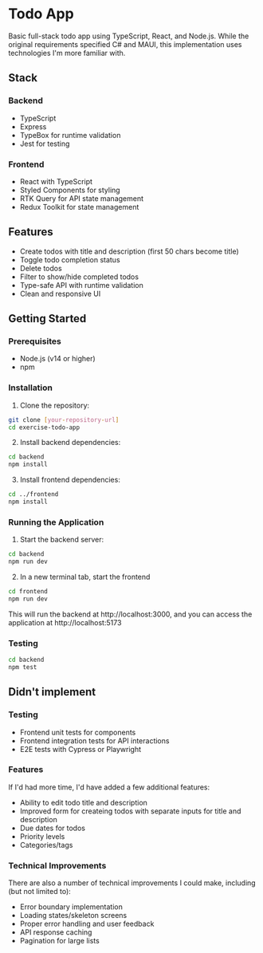 # Todo App

Basic full-stack todo app using TypeScript, React, and Node.js. While the original requirements specified C# and MAUI, this implementation uses technologies I'm more familiar with.

## Stack

### Backend

- TypeScript
- Express
- TypeBox for runtime validation
- Jest for testing

### Frontend

- React with TypeScript
- Styled Components for styling
- RTK Query for API state management
- Redux Toolkit for state management

## Features

- Create todos with title and description (first 50 chars become title)
- Toggle todo completion status
- Delete todos
- Filter to show/hide completed todos
- Type-safe API with runtime validation
- Clean and responsive UI

## Getting Started

### Prerequisites

- Node.js (v14 or higher)
- npm

### Installation

1. Clone the repository:

```bash
git clone [your-repository-url]
cd exercise-todo-app
```

2. Install backend dependencies:

```bash
cd backend
npm install
```

3. Install frontend dependencies:

```bash
cd ../frontend
npm install
```

### Running the Application

1. Start the backend server:

```bash
cd backend
npm run dev
```

2. In a new terminal tab, start the frontend

```bash
cd frontend
npm run dev
```

This will run the backend at http://localhost:3000, and you can access the application at http://localhost:5173

### Testing

```bash
cd backend
npm test
```

## Didn't implement

### Testing

- Frontend unit tests for components
- Frontend integration tests for API interactions
- E2E tests with Cypress or Playwright

### Features

If I'd had more time, I'd have added a few additional features:

- Ability to edit todo title and description
- Improved form for createing todos with separate inputs for title and description
- Due dates for todos
- Priority levels
- Categories/tags

### Technical Improvements

There are also a number of technical improvements I could make, including (but not limited to):

- Error boundary implementation
- Loading states/skeleton screens
- Proper error handling and user feedback
- API response caching
- Pagination for large lists
